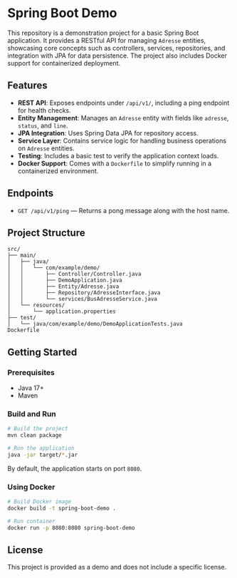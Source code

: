 # Spring Boot Demo

This repository is a demonstration project for a basic Spring Boot application. It provides a RESTful API for managing `Adresse` entities, showcasing core concepts such as controllers, services, repositories, and integration with JPA for data persistence. The project also includes Docker support for containerized deployment.

## Features

- **REST API**: Exposes endpoints under `/api/v1/`, including a ping endpoint for health checks.
- **Entity Management**: Manages an `Adresse` entity with fields like `adresse`, `status`, and `line`.
- **JPA Integration**: Uses Spring Data JPA for repository access.
- **Service Layer**: Contains service logic for handling business operations on `Adresse` entities.
- **Testing**: Includes a basic test to verify the application context loads.
- **Docker Support**: Comes with a `Dockerfile` to simplify running in a containerized environment.

## Endpoints

- `GET /api/v1/ping` — Returns a pong message along with the host name.

## Project Structure

```
src/
├── main/
│   ├── java/
│   │   └── com/example/demo/
│   │       ├── Controller/Controller.java
│   │       ├── DemoApplication.java
│   │       ├── Entity/Adresse.java
│   │       ├── Repository/AdresseInterface.java
│   │       └── services/BusAdresseService.java
│   └── resources/
│       └── application.properties
├── test/
│   └── java/com/example/demo/DemoApplicationTests.java
Dockerfile
```

## Getting Started

### Prerequisites

- Java 17+
- Maven

### Build and Run

```bash
# Build the project
mvn clean package

# Run the application
java -jar target/*.jar
```

By default, the application starts on port `8080`.

### Using Docker

```bash
# Build Docker image
docker build -t spring-boot-demo .

# Run container
docker run -p 8080:8080 spring-boot-demo
```

## License

This project is provided as a demo and does not include a specific license.
